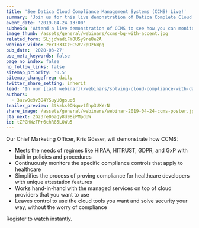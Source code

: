 ```yaml
---
title: 'See Datica Cloud Compliance Management Systems (CCMS) Live!'
summary: 'Join us for this live demonstration of Datica Complete Cloud Compliance System (CCMS). In this webinar, you''ll see how the CCMS is uniquely designed for developers and to the specific requirements of healthcare compliance.'
event_date: '2019-04-24 13:00'
subhead: 'Attend a live demonstration of CCMS to see how you can monitor and manage compliance'
image_thumb: /assets/general/webinars/ccms-bg-with-accent.jpg
related_form: 5LjjqWadiFY0U5y9re8e2A
webinar_video: 2eYTB33CzHCSV7kpOz6Wpg
pub_date: '2020-03-27'
use_meta_keywords: false
page_no_index: false
no_follow_links: false
sitemap_priority: '0.5'
sitemap_changefreq: daily
twitter_share_setting: inherit
lead: 'In our [last webinar](/webinars/solving-cloud-compliance-with-datica/), we gave a high-level overview of the three compliance products in the Datica product family. Join us for this webinar that takes you deeper into compliance management and monitoring with a live demonstration of one of those three products, Datica CCMS. In this webinar you''ll see how the CCMS is uniquely designed for developers and to the specific requirements of healthcare compliance.'
authors:
  - 3azwOe9v3O4YSuyU0gsuo6
trailer_preview: 3tkzks0ONquvtfhp3UXYrN
share_image: /assets/general/webinars/webinar-2019-04-24-ccms-poster.jpg
cta_next: 2Gz3re06aQy8d9BiPMpdUW
id: tZPGHWzTPr6chR85LQWu5
---
```

Our Chief Marketing Officer, Kris Gösser, will demonstrate how CCMS:

- Meets the needs of regimes like HIPAA, HITRUST, GDPR, and GxP with built in policies and procedures
- Continuously monitors the specific compliance controls that apply to healthcare
- Simplifies the process of proving compliance for healthcare developers with unique attestation features
- Works hand-in-hand with the managed services on top of cloud providers that you want to use 
- Leaves control to use the cloud tools you want and solve security your way, without the worry of compliance

Register to watch instantly.